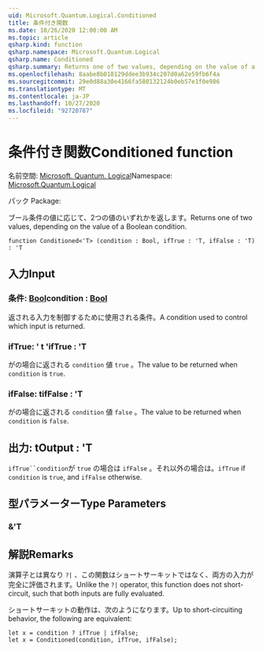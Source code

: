 ```yaml
---
uid: Microsoft.Quantum.Logical.Conditioned
title: 条件付き関数
ms.date: 10/26/2020 12:00:00 AM
ms.topic: article
qsharp.kind: function
qsharp.namespace: Microsoft.Quantum.Logical
qsharp.name: Conditioned
qsharp.summary: Returns one of two values, depending on the value of a Boolean condition.
ms.openlocfilehash: 8aabe8b018129ddee3b934c207d0a62e59fb6f4a
ms.sourcegitcommit: 29e0d88a30e4166fa580132124b0eb57e1f0e986
ms.translationtype: MT
ms.contentlocale: ja-JP
ms.lasthandoff: 10/27/2020
ms.locfileid: "92720787"
---
```

# <a name="conditioned-function"></a><span data-ttu-id="23317-102">条件付き関数</span><span class="sxs-lookup"><span data-stu-id="23317-102">Conditioned function</span></span>

<span data-ttu-id="23317-103">名前空間: [Microsoft. Quantum. Logical](xref:Microsoft.Quantum.Logical)</span><span class="sxs-lookup"><span data-stu-id="23317-103">Namespace: [Microsoft.Quantum.Logical](xref:Microsoft.Quantum.Logical)</span></span>

<span data-ttu-id="23317-104">パック [](https://nuget.org/packages/)</span><span class="sxs-lookup"><span data-stu-id="23317-104">Package: [](https://nuget.org/packages/)</span></span>


<span data-ttu-id="23317-105">ブール条件の値に応じて、2つの値のいずれかを返します。</span><span class="sxs-lookup"><span data-stu-id="23317-105">Returns one of two values, depending on the value of a Boolean condition.</span></span>

```qsharp
function Conditioned<'T> (condition : Bool, ifTrue : 'T, ifFalse : 'T) : 'T
```


## <a name="input"></a><span data-ttu-id="23317-106">入力</span><span class="sxs-lookup"><span data-stu-id="23317-106">Input</span></span>

### <a name="condition--bool"></a><span data-ttu-id="23317-107">条件: [Bool](xref:microsoft.quantum.lang-ref.bool)</span><span class="sxs-lookup"><span data-stu-id="23317-107">condition : [Bool](xref:microsoft.quantum.lang-ref.bool)</span></span>

<span data-ttu-id="23317-108">返される入力を制御するために使用される条件。</span><span class="sxs-lookup"><span data-stu-id="23317-108">A condition used to control which input is returned.</span></span>


### <a name="iftrue--t"></a><span data-ttu-id="23317-109">ifTrue: ' t '</span><span class="sxs-lookup"><span data-stu-id="23317-109">ifTrue : 'T</span></span>

<span data-ttu-id="23317-110">がの場合に返される `condition` 値 `true` 。</span><span class="sxs-lookup"><span data-stu-id="23317-110">The value to be returned when `condition` is `true`.</span></span>


### <a name="iffalse--t"></a><span data-ttu-id="23317-111">ifFalse: t</span><span class="sxs-lookup"><span data-stu-id="23317-111">ifFalse : 'T</span></span>

<span data-ttu-id="23317-112">がの場合に返される `condition` 値 `false` 。</span><span class="sxs-lookup"><span data-stu-id="23317-112">The value to be returned when `condition` is `false`.</span></span>



## <a name="output--t"></a><span data-ttu-id="23317-113">出力: t</span><span class="sxs-lookup"><span data-stu-id="23317-113">Output : 'T</span></span>

<span data-ttu-id="23317-114">`ifTrue``condition`が `true` の場合は `ifFalse` 。それ以外の場合は。</span><span class="sxs-lookup"><span data-stu-id="23317-114">`ifTrue` if `condition` is `true`, and `ifFalse` otherwise.</span></span>

## <a name="type-parameters"></a><span data-ttu-id="23317-115">型パラメーター</span><span class="sxs-lookup"><span data-stu-id="23317-115">Type Parameters</span></span>

### <a name="t"></a><span data-ttu-id="23317-116">&</span><span class="sxs-lookup"><span data-stu-id="23317-116">'T</span></span>



## <a name="remarks"></a><span data-ttu-id="23317-117">解説</span><span class="sxs-lookup"><span data-stu-id="23317-117">Remarks</span></span>

<span data-ttu-id="23317-118">演算子とは異なり `?|` 、この関数はショートサーキットではなく、両方の入力が完全に評価されます。</span><span class="sxs-lookup"><span data-stu-id="23317-118">Unlike the `?|` operator, this function does not short-circuit, such that both inputs are fully evaluated.</span></span>

<span data-ttu-id="23317-119">ショートサーキットの動作は、次のようになります。</span><span class="sxs-lookup"><span data-stu-id="23317-119">Up to short-circuiting behavior, the following are equivalent:</span></span>

```Q#
let x = condition ? ifTrue | ifFalse;
let x = Conditioned(condition, ifTrue, ifFalse);
```
